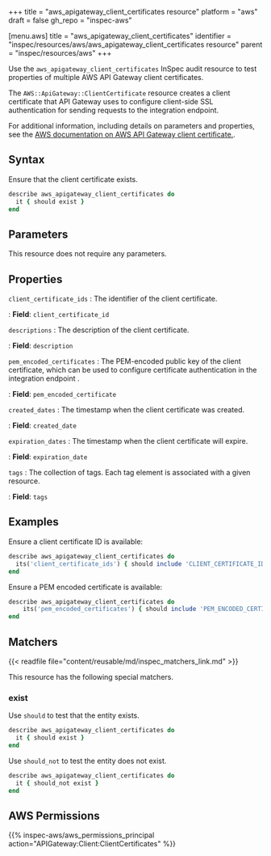 +++
title = "aws_apigateway_client_certificates resource"
platform = "aws"
draft = false
gh_repo = "inspec-aws"

[menu.aws]
title = "aws_apigateway_client_certificates"
identifier = "inspec/resources/aws/aws_apigateway_client_certificates resource"
parent = "inspec/resources/aws"
+++

Use the `aws_apigateway_client_certificates` InSpec audit resource to test properties of multiple AWS API Gateway client certificates.

The `AWS::ApiGateway::ClientCertificate` resource creates a client certificate that API Gateway uses to configure client-side SSL authentication for sending requests to the integration endpoint.

For additional information, including details on parameters and properties, see the [AWS documentation on AWS API Gateway client certificate.](https://docs.aws.amazon.com/AWSCloudFormation/latest/UserGuide/aws-resource-apigateway-clientcertificate.html).

## Syntax

Ensure that the client certificate exists.

```ruby
describe aws_apigateway_client_certificates do
  it { should exist }
end
```

## Parameters

This resource does not require any parameters.

## Properties

`client_certificate_ids`
: The identifier of the client certificate.

: **Field**: `client_certificate_id`

`descriptions`
: The description of the client certificate.

: **Field**: `description`

`pem_encoded_certificates`
: The PEM-encoded public key of the client certificate, which can be used to configure certificate authentication in the integration endpoint .

: **Field**: `pem_encoded_certificate`

`created_dates`
: The timestamp when the client certificate was created.

: **Field**: `created_date`

`expiration_dates`
: The timestamp when the client certificate will expire.

: **Field**: `expiration_date`

`tags`
: The collection of tags. Each tag element is associated with a given resource.

: **Field**: `tags`

## Examples

Ensure a client certificate ID is available:

```ruby
describe aws_apigateway_client_certificates do
  its('client_certificate_ids') { should include 'CLIENT_CERTIFICATE_ID' }
end
```

Ensure a PEM encoded certificate is available:

```ruby
describe aws_apigateway_client_certificates do
    its('pem_encoded_certificates') { should include 'PEM_ENCODED_CERTIFICATE' }
end
```

## Matchers

{{< readfile file="content/reusable/md/inspec_matchers_link.md" >}}

This resource has the following special matchers.

### exist

Use `should` to test that the entity exists.

```ruby
describe aws_apigateway_client_certificates do
  it { should exist }
end
```

Use `should_not` to test the entity does not exist.

```ruby
describe aws_apigateway_client_certificates do
  it { should_not exist }
end
```

## AWS Permissions

{{% inspec-aws/aws_permissions_principal action="APIGateway:Client:ClientCertificates" %}}
